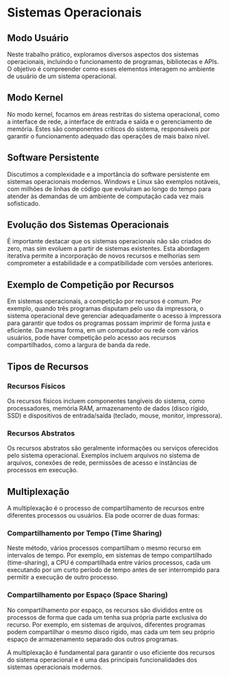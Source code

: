 # Sistemas Operacionais

## Modo Usuário
Neste trabalho prático, exploramos diversos aspectos dos sistemas operacionais, incluindo o funcionamento de programas, bibliotecas e APIs. O objetivo é compreender como esses elementos interagem no ambiente de usuário de um sistema operacional.

## Modo Kernel
No modo kernel, focamos em áreas restritas do sistema operacional, como a interface de rede, a interface de entrada e saída e o gerenciamento de memória. Estes são componentes críticos do sistema, responsáveis por garantir o funcionamento adequado das operações de mais baixo nível.

## Software Persistente
Discutimos a complexidade e a importância do software persistente em sistemas operacionais modernos. Windows e Linux são exemplos notáveis, com milhões de linhas de código que evoluíram ao longo do tempo para atender às demandas de um ambiente de computação cada vez mais sofisticado.

## Evolução dos Sistemas Operacionais
É importante destacar que os sistemas operacionais não são criados do zero, mas sim evoluem a partir de sistemas existentes. Esta abordagem iterativa permite a incorporação de novos recursos e melhorias sem comprometer a estabilidade e a compatibilidade com versões anteriores.

## Exemplo de Competição por Recursos
Em sistemas operacionais, a competição por recursos é comum. Por exemplo, quando três programas disputam pelo uso da impressora, o sistema operacional deve gerenciar adequadamente o acesso à impressora para garantir que todos os programas possam imprimir de forma justa e eficiente. Da mesma forma, em um computador ou rede com vários usuários, pode haver competição pelo acesso aos recursos compartilhados, como a largura de banda da rede.

## Tipos de Recursos
### Recursos Físicos
Os recursos físicos incluem componentes tangíveis do sistema, como processadores, memória RAM, armazenamento de dados (disco rígido, SSD) e dispositivos de entrada/saída (teclado, mouse, monitor, impressora).

### Recursos Abstratos
Os recursos abstratos são geralmente informações ou serviços oferecidos pelo sistema operacional. Exemplos incluem arquivos no sistema de arquivos, conexões de rede, permissões de acesso e instâncias de processos em execução.

## Multiplexação
A multiplexação é o processo de compartilhamento de recursos entre diferentes processos ou usuários. Ela pode ocorrer de duas formas:

### Compartilhamento por Tempo (Time Sharing)
Neste método, vários processos compartilham o mesmo recurso em intervalos de tempo. Por exemplo, em sistemas de tempo compartilhado (time-sharing), a CPU é compartilhada entre vários processos, cada um executando por um curto período de tempo antes de ser interrompido para permitir a execução de outro processo.

### Compartilhamento por Espaço (Space Sharing)
No compartilhamento por espaço, os recursos são divididos entre os processos de forma que cada um tenha sua própria parte exclusiva do recurso. Por exemplo, em sistemas de arquivos, diferentes programas podem compartilhar o mesmo disco rígido, mas cada um tem seu próprio espaço de armazenamento separado dos outros programas.

A multiplexação é fundamental para garantir o uso eficiente dos recursos do sistema operacional e é uma das principais funcionalidades dos sistemas operacionais modernos.
